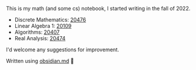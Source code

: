 This is my math (and some cs) notebook, I started writing in the fall of 2022. 

- Discrete Mathematics: [20476](https://www.openu.ac.il/courses/20476.htm)
- Linear Algebra 1: [20109](https://www.openu.ac.il/courses/20109.htm)
- Algorithms: [20407](https://www-e.openu.ac.il/courses/20407.htm)
- Real Analysis: [20474](https://www.openu.ac.il/courses/20474.htm)

I'd welcome any suggestions for improvement.

Written using [obsidian.md](https://obsidian.md/) 💜

